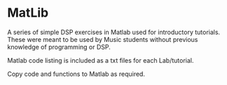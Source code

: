 # MatLib

A series of simple DSP exercises in Matlab used for introductory tutorials. These were meant to be used by Music students without previous knowledge of programming or DSP.

Matlab code listing is included as a txt files for each Lab/tutorial. 


Copy code and functions to Matlab as required.

